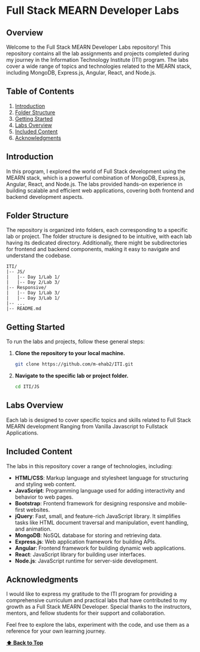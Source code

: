 # Full Stack MEARN Developer Labs

## Overview

Welcome to the Full Stack MEARN Developer Labs repository! This repository contains all the lab assignments and projects completed during my journey in the Information Technology Institute (ITI) program. The labs cover a wide range of topics and technologies related to the MEARN stack, including MongoDB, Express.js, Angular, React, and Node.js.

## Table of Contents

1. [Introduction](#introduction)
2. [Folder Structure](#folder-structure)
3. [Getting Started](#getting-started)
4. [Labs Overview](#labs-overview)
5. [Included Content](#included-content)
6. [Acknowledgments](#acknowledgments)

## Introduction

In this program, I explored the world of Full Stack development using the MEARN stack, which is a powerful combination of MongoDB, Express.js, Angular, React, and Node.js. The labs provided hands-on experience in building scalable and efficient web applications, covering both frontend and backend development aspects.

## Folder Structure

The repository is organized into folders, each corresponding to a specific lab or project. The folder structure is designed to be intuitive, with each lab having its dedicated directory. Additionally, there might be subdirectories for frontend and backend components, making it easy to navigate and understand the codebase.

```plaintext
ITI/
|-- JS/
|   |-- Day 1/Lab 1/
|   |-- Day 2/Lab 3/
|-- Responsive/
|   |-- Day 1/Lab 3/
|   |-- Day 3/Lab 1/
|-- ...
|-- README.md
```

## Getting Started

To run the labs and projects, follow these general steps:

1. **Clone the repository to your local machine.**

    ```bash
    git clone https://github.com/m-ehab2/ITI.git
    ```

2. **Navigate to the specific lab or project folder.**
    ```bash
    cd ITI/JS
    ```

## Labs Overview

Each lab is designed to cover specific topics and skills related to Full Stack MEARN development Ranging from Vanilla Javascript to Fullstack Applications.

## Included Content

The labs in this repository cover a range of technologies, including:

-   **HTML/CSS**: Markup language and stylesheet language for structuring and styling web content.
-   **JavaScript**: Programming language used for adding interactivity and behavior to web pages.
-   **Bootstrap**: Frontend framework for designing responsive and mobile-first websites.
-   **jQuery**: Fast, small, and feature-rich JavaScript library. It simplifies tasks like HTML document traversal and manipulation, event handling, and animation.
-   **MongoDB**: NoSQL database for storing and retrieving data.
-   **Express.js**: Web application framework for building APIs.
-   **Angular**: Frontend framework for building dynamic web applications.
-   **React**: JavaScript library for building user interfaces.
-   **Node.js**: JavaScript runtime for server-side development.

## Acknowledgments

I would like to express my gratitude to the ITI program for providing a comprehensive curriculum and practical labs that have contributed to my growth as a Full Stack MEARN Developer. Special thanks to the instructors, mentors, and fellow students for their support and collaboration.

Feel free to explore the labs, experiment with the code, and use them as a reference for your own learning journey.

**[⬆️ Back to Top](#table-of-contents)**
